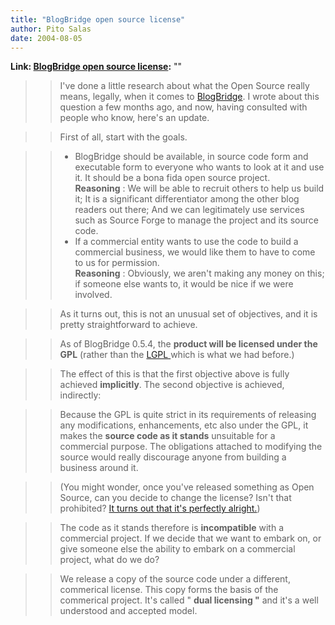 ```yaml
---
title: "BlogBridge open source license"
author: Pito Salas
date: 2004-08-05
---
```


**Link: [BlogBridge open source license](None):** ""


>>

>> I've done a little research about what the Open Source really means,
legally, when it comes to [BlogBridge](<http://www.blogbridge.com>). I wrote
about this question a few months ago, and now, having consulted with people
who know, here's an update.

>>

>> First of all, start with the goals.

>>

>>   * BlogBridge should be available, in source code form and executable form
to everyone who wants to look at it and use it. It should be a bona fida open
source project.  
>  **Reasoning** : We will be able to recruit others to help us build it; It
> is a significant differentiator among the other blog readers out there; And
> we can legitimately use services such as Source Forge to manage the project
> and its source code.
>>   * If a commercial entity wants to use the code to build a commercial
business, we would like them to have to come to us for permission.  
> **Reasoning** : Obviously, we aren't making any money on this; if someone
> else wants to, it would be nice if we were involved.

>>

>> As it turns out, this is not an unusual set of objectives, and it is pretty
straightforward to achieve.

>>

>> As of BlogBridge 0.5.4, the **product will be licensed under the GPL**
(rather than the [LGPL ](<http://www.gnu.org/copyleft/lesser.html>)which is
what we had before.)

>>

>> The effect of this is that the first objective above is fully achieved
**implicitly**. The second objective is achieved, indirectly:

>>

>> Because the GPL is quite strict in its requirements of releasing any
modifications, enhancements, etc also under the GPL, it makes the **source
code as it stands** unsuitable for a commercial purpose. The obligations
attached to modifying the source would really discourage anyone from building
a business around it.

>>

>> (You might wonder, once you've released something as Open Source, can you
decide to change the license? Isn't that prohibited? [It turns out that it's
perfectly alright.](</weblogs/archives/000471.html>))

>>

>> The code as it stands therefore is **incompatible** with a commercial
project. If we decide that we want to embark on, or give someone else the
ability to embark on a commercial project, what do we do?

>>

>> We release a copy of the source code under a different, commerical license.
This copy forms the basis of the commerical project. It's called " **dual
licensing "** and it's a well understood and accepted model.


